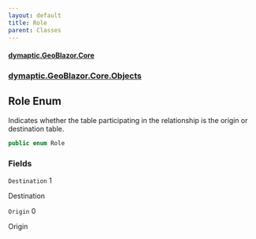 ```yaml
---
layout: default
title: Role
parent: Classes
---
```

#### [dymaptic.GeoBlazor.Core](index.html 'index')
### [dymaptic.GeoBlazor.Core.Objects](index.html#dymaptic.GeoBlazor.Core.Objects 'dymaptic.GeoBlazor.Core.Objects')

## Role Enum

Indicates whether the table participating in the relationship is the origin or destination table.

```csharp
public enum Role
```
### Fields

<a name='dymaptic.GeoBlazor.Core.Objects.Role.Destination'></a>

`Destination` 1

Destination

<a name='dymaptic.GeoBlazor.Core.Objects.Role.Origin'></a>

`Origin` 0

Origin

